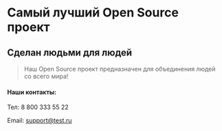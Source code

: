 # Самый лучший Open Source проект

## Сделан людьми для людей

> Наш Open Source проект предназначен для объединения людей со всего мира!

#### Наши контакты:

Тел: 8 800 333 55 22

Email: [support@test.ru](support@test.ru)
